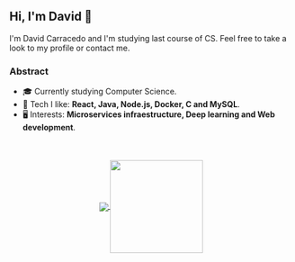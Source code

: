 ## Hi, I'm David 👋



I'm David Carracedo and I'm studying last course of CS. Feel free to take a look to my profile or contact me.

### Abstract

-   🎓 Currently studying Computer Science.
-   💙 Tech I like: **React, Java, Node.js, Docker, C and MySQL**.
-   🖥️ Interests: **Microservices infraestructure, Deep learning and Web development**.

<div align="center" style="margin-top: 50px;">
    <a href="https://github.com/davidcm62/">
        <img
            align="center"
            src="https://github-readme-stats.vercel.app/api/top-langs/?username=davidcm62&layout=compact&theme=github_dark"
        />
    </a>
    <a href="https://github.com/davidcm62/">
        <img
            align="center"
            height="165"
            src="https://github-readme-stats.vercel.app/api?username=davidcm62&count_private=true&show_icons=true&custom_title=Github%20Stats&hide=issues&theme=github_dark"
        />
    </a>
</div>